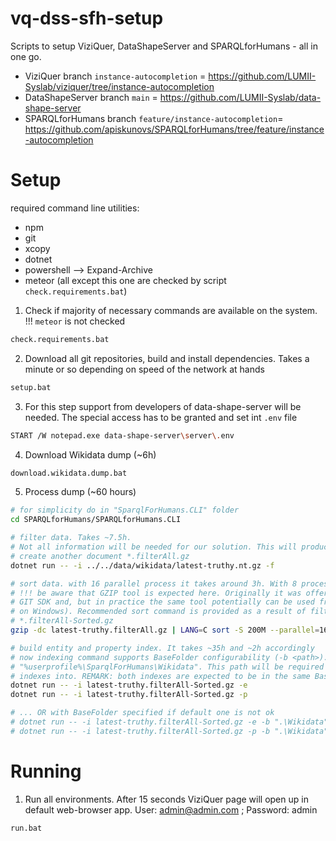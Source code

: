 # vq-dss-sfh-setup
Scripts to setup ViziQuer, DataShapeServer and SPARQLforHumans - all in one go.
- ViziQuer branch `instance-autocompletion` = https://github.com/LUMII-Syslab/viziquer/tree/instance-autocompletion
- DataShapeServer branch `main` = https://github.com/LUMII-Syslab/data-shape-server 
- SPARQLforHumans branch `feature/instance-autocompletion`= https://github.com/apiskunovs/SPARQLforHumans/tree/feature/instance-autocompletion


# Setup

required command line utilities:
- npm
- git
- xcopy
- dotnet
- powershell --> Expand-Archive
- meteor (all except this one are checked by script `check.requirements.bat`)

1. Check if majority of necessary commands are available on the system. !!! `meteor` is not checked
```bash
check.requirements.bat
```

2. Download all git repositories, build and install dependencies. Takes a minute or so depending on speed of the network at hands
```bash
setup.bat
```

3. For this step support from developers of data-shape-server will be needed. The special access has to be granted and set int `.env` file
```bash
START /W notepad.exe data-shape-server\server\.env
```

4. Download Wikidata dump (~6h)
```bash
download.wikidata.dump.bat
```

5. Process dump (~60 hours)
```bash
# for simplicity do in "SparqlForHumans.CLI" folder
cd SPARQLforHumans/SPARQLforHumans.CLI

# filter data. Takes ~7.5h.
# Not all information will be needed for our solution. This will produce filtered content and will
# create another document *.filterAll.gz
dotnet run -- -i ../../data/wikidata/latest-truthy.nt.gz -f 

# sort data. with 16 parallel process it takes around 3h. With 8 processes ~5h.
# !!! be aware that GZIP tool is expected here. Originally it was offered to be install along with
# GIT SDK and, but in practice the same tool potentially can be used from any Linux/Unix env (WSL 
# on Windows). Recommended sort command is provided as a result of filtering. creates new file
# *.filterAll-Sorted.gz
gzip -dc latest-truthy.filterAll.gz | LANG=C sort -S 200M --parallel=16 -T /tmp --compress-program=gzip | gzip > latest-truthy.filterAll-Sorted.gz

# build entity and property index. It takes ~35h and ~2h accordingly
# now indexing command supports BaseFolder configurability (-b <path>). by default it is set to
# "%userprofile%\SparqlForHumans\Wikidata". This path will be required for server configuration to look 
# indexes into. REMARK: both indexes are expected to be in the same BaseFolder.
dotnet run -- -i latest-truthy.filterAll-Sorted.gz -e 
dotnet run -- -i latest-truthy.filterAll-Sorted.gz -p

# ... OR with BaseFolder specified if default one is not ok
# dotnet run -- -i latest-truthy.filterAll-Sorted.gz -e -b ".\Wikidata"
# dotnet run -- -i latest-truthy.filterAll-Sorted.gz -p -b ".\Wikidata"
```

# Running

1. Run all environments. After 15 seconds ViziQuer page will open up in default web-browser app. User: admin@admin.com ; Password: admin
```bash
run.bat
```
